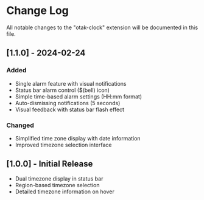 # Change Log

All notable changes to the "otak-clock" extension will be documented in this file.

## [1.1.0] - 2024-02-24

### Added
- Single alarm feature with visual notifications
- Status bar alarm control ($(bell) icon)
- Simple time-based alarm settings (HH:mm format)
- Auto-dismissing notifications (5 seconds)
- Visual feedback with status bar flash effect

### Changed
- Simplified time zone display with date information
- Improved timezone selection interface

## [1.0.0] - Initial Release

- Dual timezone display in status bar
- Region-based timezone selection
- Detailed timezone information on hover
